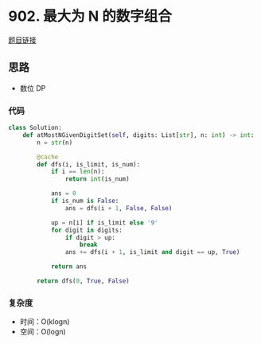 # 902. 最大为 N 的数字组合

[题目链接](https://leetcode.cn/problems/numbers-at-most-n-given-digit-set/description/)

## 思路

- 数位 DP

### 代码

```py
class Solution:
    def atMostNGivenDigitSet(self, digits: List[str], n: int) -> int:
        n = str(n)

        @cache
        def dfs(i, is_limit, is_num):
            if i == len(n):
                return int(is_num)

            ans = 0
            if is_num is False:
                ans = dfs(i + 1, False, False)

            up = n[i] if is_limit else '9'
            for digit in digits:
                if digit > up:
                    break
                ans += dfs(i + 1, is_limit and digit == up, True)

            return ans

        return dfs(0, True, False)
```

### 复杂度

- 时间：O(klogn)
- 空间：O(logn)
